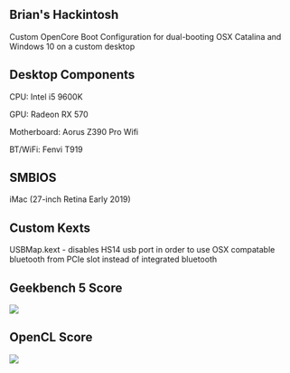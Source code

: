 ## Brian's Hackintosh
Custom OpenCore Boot Configuration for dual-booting OSX Catalina and Windows 10 on a custom desktop

## Desktop Components
CPU: Intel i5 9600K

GPU: Radeon RX 570

Motherboard: Aorus Z390 Pro Wifi

BT/WiFi: Fenvi T919

## SMBIOS
iMac (27-inch Retina Early 2019)

## Custom Kexts
USBMap.kext - disables HS14 usb port in order to use OSX compatable bluetooth from PCIe slot instead of integrated bluetooth

## Geekbench 5 Score
![](https://www.dropbox.com/s/314q9xnr7cyfxyg/Screen%20Shot%202020-11-10%20at%201.02.44%20AM.png?raw=1)

## OpenCL Score
![](https://www.dropbox.com/s/ruk136alom0ogl0/Screen%20Shot%202020-11-10%20at%201.09.33%20AM.png?raw=1)
